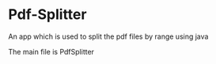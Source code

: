 # Pdf-Splitter
An app which is used to split the pdf files by range using java

The main file is PdfSplitter

